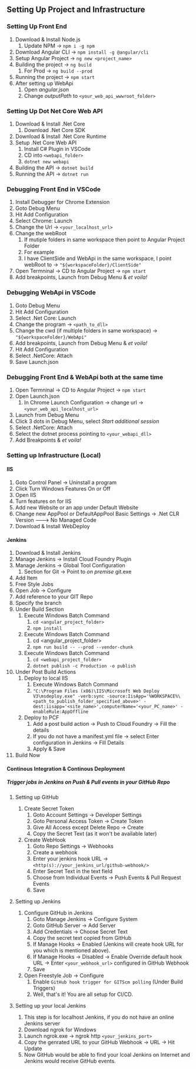 ## Setting Up Project and Infrastructure

### Setting Up Front End

1. Download & Install Node.js
   1. Update NPM -> `npm i -g npm`
1. Download Angular CLI -> `npm install -g @angular/cli`
1. Setup Angular Project -> `ng new <project_name>`
1. Building the project -> `ng build`
   1. For Prod -> `ng build --prod`
1. Running the project -> `npm start`
1. After setting up WebApi
   1. Open _angular.json_
   1. Change _outputPath_ to `<your_web_api_wwwroot_folder>`

### Setting Up Dot Net Core Web API

1. Download & Install .Net Core
   1. Download .Net Core SDK
2. Download & Install .Net Core Runtime
3. Setup .Net Core Web API
   1. Install C# Plugin in VSCode
   2. CD into `<webapi_folder>`
   3. `dotnet new webapi`
4. Building the API -> `dotnet build`
5. Running the API -> `dotnet run`

### Debugging Front End in VSCode

1. Install Debugger for Chrome Extension
2. Goto Debug Menu
3. Hit Add Configuration
4. Select Chrome: Launch
5. Change the Url -> `<your_localhost_url>`
6. Change the webRoot
   1. If mutiple folders in same workspace then point to Angular Project Folder
   2. For example
   3. I have ClientSide and WebApi in the same workspace, I point webRoot to -> `"${workspaceFolder}/ClientSide"`
7. Open Termninal -> CD to Angular Project -> `npm start`
8. Add breakpoints, Launch from Debug Menu & _et voila!_

### Debugging WebApi in VSCode

1. Goto Debug Menu
2. Hit Add Configuration
3. Select .Net Core: Launch
4. Change the program -> `<path_to_dll>`
5. Change the cwd (if multiple folders in same workspace) -> `"${workspaceFolder}/WebApi"`
6. Add breakpoints, Launch from Debug Menu & _et voila!_
7. Hit Add Configuration
8. Select .NetCore: Attach
9. Save Launch.json

### Debugging Front End & WebApi both at the same time

1. Open Termninal -> CD to Angular Project -> `npm start`
2. Open Launch.json
   1. In Chrome Launch Configuration -> change url -> `<your_web_api_localhost_url>`
3. Launch from Debug Menu
4. Click 3 dots in Debug Menu, select _Start additional session_
5. Select .NetCore: Attach
6. Select the dotnet process pointing to `<your_webapi_dll>`
7. Add Breakpoints & _et voila!_

### Setting up Infrastructure (Local)

#### IIS

1. Goto Control Panel -> Uninstall a program
2. Click Turn Windows Features On or Off
3. Open IIS
4. Turn features on for IIS
5. Add new Website or an app under Default Website
6. Change new AppPool or DefaultAppPool Basic Settings -> .Net CLR Version ---> No Managed Code
7. Download & Install WebDeploy

#### Jenkins

1. Download & Install Jenkins
2. Manage Jenkins -> Install Cloud Foundry Plugin
3. Manage Jenkins -> Global Tool Configuration
   1. Section for Git -> Point to _on premise_ git.exe
4. Add Item
5. Free Style Jobs
6. Open Job -> Configure
7. Add reference to your GIT Repo
8. Specify the branch
9. Under Build Section
   1. Execute Windows Batch Command
      1. `cd <angular_project_folder>`
      2. `npm install`
   2. Execute Windows Batch Command
      1. cd <angular_project_folder>
      2. `npm run build -- --prod --vendor-chunk`
   3. Execute Windows Batch Command
      1. `cd <webapi_project_folder>`
      2. `dotnet publish -c Production -o publish`
10. Under Post Build Actions
    1. Deploy to local IIS
       1. Execute Windows Batch Command
       2. `"C:\Program Files (x86)\IIS\Microsoft Web Deploy V3\msdeploy.exe" -verb:sync -source:IisApp='%WORKSPACE%\<path_to_publish_folder_specified_above>' -dest:iisapp='<site_name>',computerName='<your_PC_name>' -enableRule:AppOffline`
    2. Deploy to PCF
       1. Add a post build action -> Push to Cloud Foundry -> Fill the details
       2. If you do not have a manifest.yml file -> select Enter configuration in Jenkins -> Fill Details
       3. Apply & Save
11. Build Now

#### Continous Integration & Continous Deployment

##### Trigger jobs in Jenkins on Push & Pull events in your GitHub Repo

1. Setting up GitHub

   1. Create Secret Token
      1. Goto Account Settings -> Developer Settings
      2. Goto Personal Access Token -> Create Token
      3. Give All Access except Delete Repo -> Create
      4. Copy the Secret Text (as it won't be available later)
   2. Create WebHook
      1. Goto Repo Settings -> Webhooks
      2. Create a webhook
      3. Enter your jenkins hook URL -> `<http(s)://your_jenkins_url/github-webhook/>`
      4. Enter Secret Text in the text field
      5. Choose from Individual Events -> Push Events & Pull Request Events
      6. Save

2. Setting up Jenkins

   1. Configure GitHub in Jenkins
      1. Goto Manage Jenkins -> Configure System
      2. Goto GitHub Server -> Add Server
      3. Add Credentials -> Choose Secret Text
      4. Copy the secret text copied from GitHub
      5. If Manage Hooks -> Enabled (Jenkins will create hook URL for you which is mentioned above).
      6. If Manage Hooks -> Disabled -> Enable Override default hook URL -> Enter `<your_webhook_url>` configured in GitHub Webhook
      7. Save
   2. Open Freestyle Job -> Configure
      1. Enable `GitHub hook trigger for GITScm polling` (Under Build Triggers)
      2. Well, that's it! You are all setup for CI/CD.

3. Setting up your local Jenkins

   1. This step is for localhost Jenkins, if you do not have an online Jenkins server
   2. Download ngrok for Windows
   3. Launch ngrok.exe -> ngrok http `<your_jenkins_port>`
   4. Copy the genrated URL to your GitHub Webhook -> URL -> Hit Update
   5. Now GitHub would be able to find your lcoal Jenkins on Internet and Jenkins would receive GitHub events.
